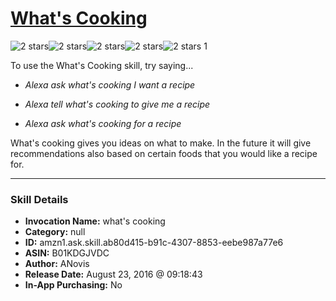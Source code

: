 # [What's Cooking](http://alexa.amazon.com/#skills/amzn1.ask.skill.ab80d415-b91c-4307-8853-eebe987a77e6)
![2 stars](../../images/ic_star_black_18dp_1x.png)![2 stars](../../images/ic_star_black_18dp_1x.png)![2 stars](../../images/ic_star_border_black_18dp_1x.png)![2 stars](../../images/ic_star_border_black_18dp_1x.png)![2 stars](../../images/ic_star_border_black_18dp_1x.png) 1

To use the What's Cooking skill, try saying...

* *Alexa ask what's cooking I want a recipe*

* *Alexa tell what's cooking to give me a recipe*

* *Alexa ask what's cooking for a recipe*

What's cooking gives you ideas on what to make. In the future it will give recommendations also based on certain foods that you would like a recipe for.

***

### Skill Details

* **Invocation Name:** what's cooking
* **Category:** null
* **ID:** amzn1.ask.skill.ab80d415-b91c-4307-8853-eebe987a77e6
* **ASIN:** B01KDGJVDC
* **Author:** ANovis
* **Release Date:** August 23, 2016 @ 09:18:43
* **In-App Purchasing:** No
